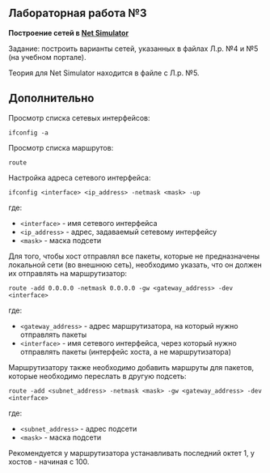 ## Лабораторная работа №3

**Построение сетей в [Net Simulator](https://github.com/the-hwk/GSTU-computer-networks/blob/main/L3/netsimulator-1.1.0-bin.zip)**

Задание: построить варианты сетей, указанных в файлах Л.р. №4 и №5 (на учебном портале).

Теория для Net Simulator находится в файле с Л.р. №5.

## Дополнительно

Просмотр списка сетевых интерфейсов:
```
ifconfig -a
```

Просмотр списка маршрутов:
```
route
```

Настройка адреса сетевого интерфейса:
```
ifconfig <interface> <ip_address> -netmask <mask> -up
```
где:
- `<interface>` - имя сетевого интерфейса
- `<ip_address>` - адрес, задаваемый сетевому интерфейсу
- `<mask>` - маска подсети

Для того, чтобы хост отправлял все пакеты, которые не предназначены локальной сети (во внешнюю сеть), необходимо указать, что он должен их отправлять на маршрутизатор:

```
route -add 0.0.0.0 -netmask 0.0.0.0 -gw <gateway_address> -dev <interface>
```
где:
- `<gateway_address>` - адрес маршрутизатора, на который нужно отправлять пакеты
- `<interface>` - имя сетевого интерфейса, через который нужно отправлять пакеты (интерфейс хоста, а не маршрутизатора)

Маршрутизатору также необходимо добавить маршруты для пакетов, которые необходимо переслать в другую подсеть:
```
route -add <subnet_address> -netmask <mask> -gw <gateway_address> -dev <interface>
```
где:
- `<subnet_address>` - адрес подсети
- `<mask>` - маска подсети

Рекомендуется у маршрутизатора устанавливать последний октет 1, у хостов - начиная с 100.
